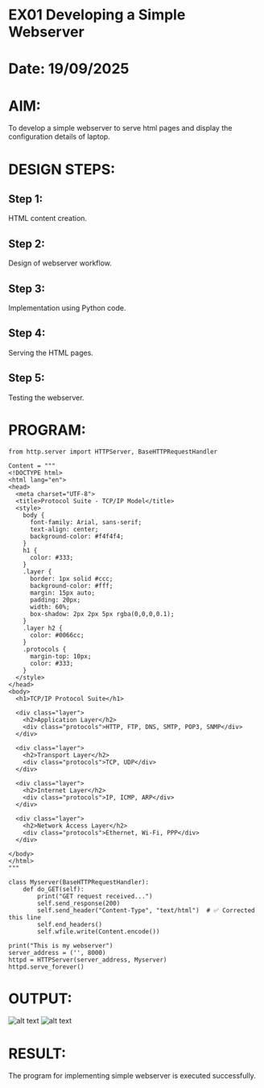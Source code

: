 # EX01 Developing a Simple Webserver

# Date:  19/09/2025
# AIM:
To develop a simple webserver to serve html pages and display the configuration details of laptop.

# DESIGN STEPS:
## Step 1:
HTML content creation.

## Step 2:
Design of webserver workflow.

## Step 3:
Implementation using Python code.

## Step 4:
Serving the HTML pages.

## Step 5:
Testing the webserver.

# PROGRAM:
```
from http.server import HTTPServer, BaseHTTPRequestHandler

Content = """
<!DOCTYPE html>
<html lang="en">
<head>
  <meta charset="UTF-8">
  <title>Protocol Suite - TCP/IP Model</title>
  <style>
    body {
      font-family: Arial, sans-serif;
      text-align: center;
      background-color: #f4f4f4;
    }
    h1 {
      color: #333;
    }
    .layer {
      border: 1px solid #ccc;
      background-color: #fff;
      margin: 15px auto;
      padding: 20px;
      width: 60%;
      box-shadow: 2px 2px 5px rgba(0,0,0,0.1);
    }
    .layer h2 {
      color: #0066cc;
    }
    .protocols {
      margin-top: 10px;
      color: #333;
    }
  </style>
</head>
<body>
  <h1>TCP/IP Protocol Suite</h1>

  <div class="layer">
    <h2>Application Layer</h2>
    <div class="protocols">HTTP, FTP, DNS, SMTP, POP3, SNMP</div>
  </div>

  <div class="layer">
    <h2>Transport Layer</h2>
    <div class="protocols">TCP, UDP</div>
  </div>

  <div class="layer">
    <h2>Internet Layer</h2>
    <div class="protocols">IP, ICMP, ARP</div>
  </div>

  <div class="layer">
    <h2>Network Access Layer</h2>
    <div class="protocols">Ethernet, Wi-Fi, PPP</div>
  </div>

</body>
</html>
"""

class Myserver(BaseHTTPRequestHandler):
    def do_GET(self):
        print("GET request received...")
        self.send_response(200)
        self.send_header("Content-Type", "text/html")  # ✅ Corrected this line
        self.end_headers()
        self.wfile.write(Content.encode())

print("This is my webserver")
server_address = ('', 8000)
httpd = HTTPServer(server_address, Myserver)
httpd.serve_forever()
```
# OUTPUT:
![alt text](<../Screenshot 2025-09-22 115844.png>)
![alt text](../console.png)


# RESULT:
The program for implementing simple webserver is executed successfully.
